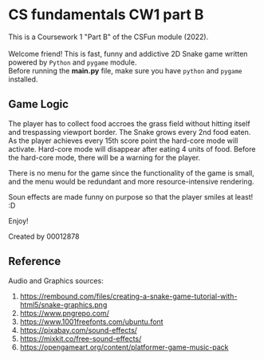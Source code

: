 # CS fundamentals CW1 part B

This is a Coursework 1 "Part B" of the CSFun module (2022).
<br><br>
Welcome friend! This is fast, funny and addictive 2D Snake game written powered by ```Python``` and ```pygame``` module.
<br>
Before running the **main.py** file, make sure you have ```python``` and ```pygame``` installed.

## Game Logic
The player has to collect food accroes the grass field without hitting itself and trespassing viewport border.
The Snake grows every 2nd food eaten. As the player achieves every 15th score point the hard-core mode will activate. Hard-core mode will disappear after eating 4 units of food. Before the hard-core mode, there will be a warning for the player.

There is no menu for the game since the functionality of the game is small, and the menu would be redundant and more resource-intensive rendering.

Soun effects are made funny on purpose so that the player smiles at least! :D

Enjoy!

Created by 00012878

## Reference
Audio and Graphics sources:
1. https://rembound.com/files/creating-a-snake-game-tutorial-with-html5/snake-graphics.png
2. https://www.pngrepo.com/
3. https://www.1001freefonts.com/ubuntu.font
4. https://pixabay.com/sound-effects/
5. https://mixkit.co/free-sound-effects/
6. https://opengameart.org/content/platformer-game-music-pack
